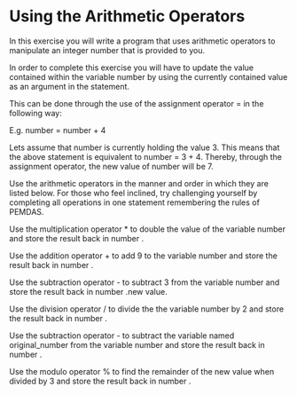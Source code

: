 # Using the Arithmetic Operators
In this exercise you will write a program that uses arithmetic operators to manipulate an integer number that is provided to you. 

In order to complete this exercise you will have to update the value contained within the variable  number  by using the currently contained value as an argument in the statement.

This can be done through the use of the assignment operator  =  in the following way:

E.g.     number  =  number  +  4  

Lets assume that  number  is currently holding the value 3. This means that the above statement is equivalent to  number  =  3  +  4. Thereby, through the assignment operator, the new value of  number  will be 7.



Use the arithmetic operators in the manner and order in which they are listed below. For those who feel inclined, try challenging yourself by completing all operations in one statement remembering the rules of PEMDAS.

Use the multiplication operator  *  to double  the value of the variable  number and store the result back in number .

 Use the addition operator  +  to add 9  to the variable  number  and store the result back in number .

Use the subtraction operator  -  to subtract 3  from the variable number  and store the result back in number .new value. 

Use the division operator  /  to divide the the variable number  by 2   and store the result back in number .

Use the subtraction operator  -  to subtract the variable named original_number  from the variable number  and store the result back in number .

Use the modulo operator  %  to find the remainder of the new value when divided by 3  and store the result back in number .